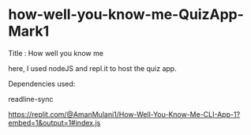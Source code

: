 # how-well-you-know-me-QuizApp-Mark1

Title : How well you know me

here, I used nodeJS and repl.it to host the quiz app.

Dependencies used:

readline-sync

https://replit.com/@AmanMulani1/How-Well-You-Know-Me-CLI-App-1?embed=1&output=1#index.js
